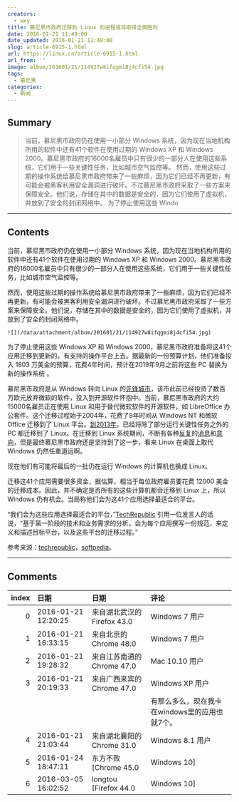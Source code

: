 ```yaml
---
creators:
  - wxy
title: 慕尼黑市政府迁移到 Linux 的进程或将取得全面胜利
date: 2016-01-21 11:49:00
date_updated: 2016-01-21 11:49:00
slug: article-6915-1.html
url: https://linux.cn/article-6915-1.html
url_from: ''
image: album/201601/21/114927w8ifqgmi8j4cfi54.jpg
tags:
  - 慕尼黑
categories:
  - 新闻
---
```


## Summary

> 当前，慕尼黑市政府仍在使用一小部分 Windows 系统，因为现在当地机构所用的软件中还有41个软件在使用过期的 Windows XP 和 Windows 2000。慕尼黑市政府的16000名雇员中只有很少的一部分人在使用这些系统，它们用于一些关键性任务，比如城市空气监控等。 然而，使用这些过期的操作系统给慕尼黑市政府带来了一些麻烦，因为它们已经不再更新，有可能会被黑客利用安全漏洞进行破坏。不过慕尼黑市政府采取了一些方案来保障安全。他们说，存储在其中的数据是安全的，因为它们使用了虚拟机，并放到了安全的封闭网络中。  为了停止使用这些 Windo

***

<!-- more -->

## Contents

当前，慕尼黑市政府仍在使用一小部分 Windows 系统，因为现在当地机构所用的软件中还有41个软件在使用过期的 Windows XP 和 Windows 2000。慕尼黑市政府的16000名雇员中只有很少的一部分人在使用这些系统，它们用于一些关键性任务，比如城市空气监控等。

然而，使用这些过期的操作系统给慕尼黑市政府带来了一些麻烦，因为它们已经不再更新，有可能会被黑客利用安全漏洞进行破坏。不过慕尼黑市政府采取了一些方案来保障安全。他们说，存储在其中的数据是安全的，因为它们使用了虚拟机，并放到了安全的封闭网络中。

`![](/data/attachment/album/201601/21/114927w8ifqgmi8j4cfi54.jpg)`

为了停止使用这些 Windows XP 和 Windows 2000，慕尼黑市政府准备将这41个应用迁移到更新的，有支持的操作平台上去。据最新的一份预算计划，他们准备投入 1803 万美金的预算，花费4年时间，预计在2019年9月之前将这些 PC 替换为新的操作系统 。

慕尼黑市政府是从 Windows 转向 Linux 的[先锋城市](https://linux.cn/article-2860-1.html)，该市此前已经投资了数百万欧元放弃微软的软件，投入到开源软件怀抱中。当前，慕尼黑市政府的大约15000名雇员正在使用 Linux 和用于替代微软软件的开源软件，如 LibreOffice 办公套件。这个迁移过程始于2004年，花费了9年时间从 Windows NT 和微软 Office 迁移到了 Linux 平台。[到2013年](https://linux.cn/article-2294-1.html)，已经将除了部分运行关键性任务之外的 PC 都迁移到了 Linux。在迁移到 Linux 系统期间，不断有各种[反复](https://linux.cn/article-3635-1.html)的[消息](https://linux.cn/article-3691-1.html)和[意向](https://linux.cn/article-4031-1.html)，但是最终慕尼黑市政府还是坚持到了这一步，看来 Linux 在桌面上取代 Windows 仍然任重道远啊。

现在他们有可能将最后的一批仍在运行 Windows 的计算机也换成 Linux。

迁移这41个应用需要很多资金，据估算，相当于每位政府雇员要花费 12000 美金的迁移成本。因此，并不确定是否所有的这些计算机都会迁移到 Linux 上，所以 Windows 仍有机会。当局称他们会为这41个应用选择最适合的平台。

“我们会为这些应用选择最适合的平台，”[TechRepublic](http://www.techrepublic.com/article/the-cost-of-ditching-windows-xp-more-than-12000-per-person/) 引用一位发言人的话说，“基于第一阶段的技术和业务需求的分析，会为每个应用撰写一份规范，来定义和描述目标平台，以及这些平台的迁移过程。”

参考来源：[techrepublic](http://www.techrepublic.com/article/the-cost-of-ditching-windows-xp-more-than-12000-per-person/)，[softpedia](http://news.softpedia.com/news/german-city-that-replaced-windows-with-linux-to-ditch-latest-windows-xp-2000-pcs-499160.shtml)。

***

## Comments

|   index | 日期                | 日期                                        | 评论                                                                                                                                                                                                          |
|--------:|:--------------------|:--------------------------------------------|:--------------------------------------------------------------------------------------------------------------------------------------------------------------------------------------------------------------|
|       0 | 2016-01-21 12:20:25 | 来自湖北武汉的 Firefox 43.0|Windows 7 用户  | 把微软赶尽杀绝么？？？&nbsp;&nbsp;有志气！！！                                                                                                                                             |
|       1 | 2016-01-21 16:33:15 | 来自北京的 Chrome 48.0|Windows 7 用户       | 1803 万美金的预算，花费4年时间，钱用的不多，时间也比较合理。                                                                                                                               |
|       2 | 2016-01-21 19:28:32 | 来自江苏南通的 Chrome 47.0|Mac 10.10 用户   | 不知道linux桌面把那些政府人员虐的怎么样了。                                                                                                                                                |
|       3 | 2016-01-21 20:19:33 | 来自广西来宾的 Chrome 47.0|Windows XP 用户  | 41个Windows软件！<br />                                                                                                                                                                    |
|         |                     |                                             | 有那么多么，现在我卡在windows里的应用也就7个。                                                                                                                                                                |
|       4 | 2016-01-21 21:03:44 | 来自湖北襄阳的 Chrome 31.0|Windows 8.1 用户 | 公司的生产设备其维护软件都是基于windows的，像什么西门子、fanuc、Kuka、三菱什么的，还有AutoCAD、UG、CATIA、CAXA、EPlan等，完全看不到迁移的可能。倒是家里的电脑除了游戏外linux已经很好用了。 |
|       5 | 2016-01-24 18:47:11 | 东方不败 [Chrome 45.0|Windows 10]           | 有一些专业软件吧                                                                                                                                                                           |
|       6 | 2016-03-05 16:02:52 | longtou [Firefox 44.0|Windows 10]           | 各行业的设计软件大多也是win平台的，所以想要一下改过来还是有些投入的                                                                                                                        |
